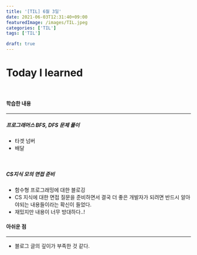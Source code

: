 ```yaml
---
title: '[TIL] 6월 3일'
date: 2021-06-03T12:31:40+09:00
featuredImage: /images/TIL.jpeg
categories: ['TIL']
tags: ['TIL']

draft: true
---
```


# Today I learned

<br>

<!--more-->

#### 학습한 내용

---

##### 프로그래머스 BFS, DFS 문제 풀이

- 타겟 넘버
- 배달

<br>

##### CS지식 모의 면접 준비

- 함수형 프로그래밍에 대한 블로깅
- CS 지식에 대한 면접 질문을 준비하면서 결국 더 좋은 개발자가 되려면 반드시 알아야되는 내용들이라는 확신이 들었다.
- 재밌지만 내용이 너무 방대하다..!

#### 아쉬운 점

---

- 블로그 글의 깊이가 부족한 것 같다.
